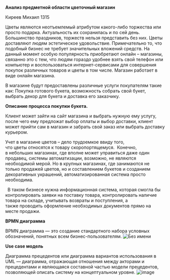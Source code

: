 ﻿**Анализ предметной области цветочный магазин** 

Киреев Михаил 1315

Цветы являются неотъемлемый атрибутом какого-либо торжества или просто подарка. Актуальность их сохранилась и по сей день. Большинство праздников, торжеств нельзя представить без них. Цветы доставляют людям эстетическое удовольствие. Примечательно то, что подобный бизнес не требует значительных вложений средств. На данный момент особую популярность приобретают онлайн – магазины, связанно это с тем, что людям гораздо удобнее взять свой телефон или компьютер и воспользоваться интернет-сервисами для совершения покупок различных товаров и цветы в том числе. Магазин работает в  виде онлайн магазина.

В магазине будут предоставлены различные услуги покупателям такие как: Покупка готового букета, возможность собрать свой букет, выбрать декор для букета и доставка его заказчику.

**Описание процесса покупки букета.**

Клиент может зайти на сайт магазина и выбрать нужную ему услугу, после чего ему предложат выбор оплаты и выбор доставки, клиент может прийти сам в магазин и забрать свой заказ или выбрать доставку курьером.

Учет в магазине цветов – дело трудоемкое ввиду того, что цветы относятся к товару скоропортящемуся.  Конечно, в небольших магазинах, где вполне может управиться даже один продавец, системы автоматизации, возможно, не являются необходимой мерой. Но в крупных магазинах, где занимаются не только продажей цветов, но и составлением букетов и созданием декоративных украшений, автоматизированная система просто необходима.

` `В таком бизнесе нужна информационная система, которая смогла бы контролировать заявки на поставку товара, контролировать наличие товара на складе, учитывать возвраты и поступления, а также проводить оформление необходимых документов прямо на месте продажи.

**BPMN диаграмма**

BPMN диаграмма — это создание стандартного набора условных обозначений, понятных всем бизнес-пользователям. 
![Без имени](https://user-images.githubusercontent.com/105597940/195761686-b5caedd7-f40c-4fd6-aa66-c67bf97db3e1.png)


**Use case модель**

Диаграмма прецедентов или диаграмма вариантов использования в UML — диаграмма, отражающая отношения между акторами и прецедентами и являющаяся составной частью модели прецедентов, позволяющей описать систему на концептуальном уровне.
![image](https://user-images.githubusercontent.com/105597940/195647550-f7f3c262-d848-4e7f-b378-9f0e7021d15d.png)





